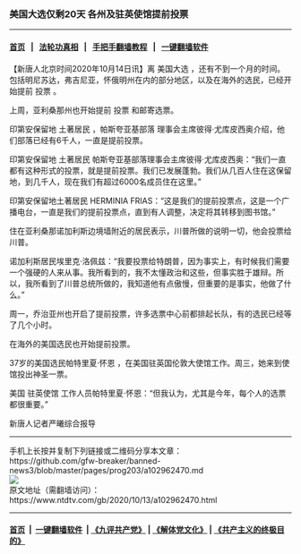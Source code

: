 ### 美国大选仅剩20天 各州及驻英使馆提前投票
------------------------

#### [首页](https://github.com/gfw-breaker/banned-news3/blob/master/README.md) &nbsp;&nbsp;|&nbsp;&nbsp; [法轮功真相](https://github.com/begood0513/basic/blob/master/README.md)  &nbsp;&nbsp;|&nbsp;&nbsp; [手把手翻墙教程](https://github.com/gfw-breaker/guides/wiki)  &nbsp;&nbsp;|&nbsp;&nbsp; [一键翻墙软件](https://github.com/gfw-breaker/nogfw/blob/master/README.md)  



<div><div class="post_content" itemprop="articleBody">
 <p>
  【新唐人北京时间2020年10月14日讯】离
  <ok href="https://www.ntdtv.com/gb/美国大选.htm">
   美国大选
  </ok>
  ，还有不到一个月的时间。包括明尼苏达，弗吉尼亚，怀俄明州在内的部分地区，以及在海外的选民，已经开始提前
  <ok href="https://www.ntdtv.com/gb/投票.htm">
   投票
  </ok>
  。
 </p>
 <p>
  上周，亚利桑那州也开始提前
  <ok href="https://www.ntdtv.com/gb/投票.htm">
   投票
  </ok>
  和邮寄选票。
 </p>
 <p>
  <ok href="https://www.ntdtv.com/gb/印第安保留地.htm">
   印第安保留地
  </ok>
  <ok href="https://www.ntdtv.com/gb/土著居民.htm">
   土著居民
  </ok>
  ，帕斯夸亚基部落 理事会主席彼得·尤库皮西奥介绍，他们部落已经有6千人，一直是提前投票。
 </p>
 <p>
  <ok href="https://www.ntdtv.com/gb/印第安保留地.htm">
   印第安保留地
  </ok>
  <ok href="https://www.ntdtv.com/gb/土著居民.htm">
   土著居民
  </ok>
  帕斯夸亚基部落理事会主席彼得·尤库皮西奥：“我们一直都有这种形式的投票，就是提前投票。我们已发展蓬勃。我们从几百人住在这保留地，到几千人，现在我们有超过6000名成员住在这里。”
 </p>
 <p>
  印第安保留地土著居民 HERMINIA FRIAS：“这是我们的提前投票点，这是一个广播电台，一直是我们的提前投票点，直到有人调整，决定将其转移到图书馆。”
 </p>
 <p>
  住在亚利桑那诺加利斯边境墙附近的居民表示，川普所做的说明一切，他会投票给川普。
 </p>
 <p>
  诺加利斯居民埃里克·洛佩兹：“我要投票给特朗普，因为事实上，有时候我们需要一个强硬的人来从事。我所看到的，我不太懂政治和这些，但事实胜于雄辩。所以，我所看到了川普总统所做的，我知道他有点傲慢，但重要的是事实，他做了什么。”
 </p>
 <p>
  周一，乔治亚州也开启了提前投票，许多选票中心前都排起长队，有的选民已经等了几个小时。
 </p>
 <p>
  在海外的美国选民也开始提前投票。
 </p>
 <p>
  37岁的美国选民帕特里夏·怀恩 ，在美国驻英国伦敦大使馆工作。周三，她来到使馆投出神圣一票。
 </p>
 <p>
  美国
  <ok href="https://www.ntdtv.com/gb/驻英使馆.htm">
   驻英使馆
  </ok>
  工作人员帕特里夏·怀恩：“但我认为，尤其是今年，每个人的选票都很重要。”
 </p>
 <p>
  新唐人记者严曦综合报导
 </p>
 <div class="single_ad">
 </div>
</div>
</div>
<hr/>
手机上长按并复制下列链接或二维码分享本文章：<br/>
https://github.com/gfw-breaker/banned-news3/blob/master/pages/prog203/a102962470.md <br/>
<a href='https://github.com/gfw-breaker/banned-news3/blob/master/pages/prog203/a102962470.md'><img src='https://github.com/gfw-breaker/banned-news3/blob/master/pages/prog203/a102962470.md.png'/></a> <br/>
原文地址（需翻墙访问）：https://www.ntdtv.com/gb/2020/10/13/a102962470.html


------------------------
#### [首页](https://github.com/gfw-breaker/banned-news3/blob/master/README.md) &nbsp;|&nbsp; [一键翻墙软件](https://github.com/gfw-breaker/nogfw/blob/master/README.md) &nbsp;| [《九评共产党》](https://github.com/gfw-breaker/9ping.md/blob/master/README.md#九评之一评共产党是什么) | [《解体党文化》](https://github.com/gfw-breaker/jtdwh.md/blob/master/README.md) | [《共产主义的终极目的》](https://github.com/gfw-breaker/gczydzjmd.md/blob/master/README.md)


<img src='http://gfw-breaker.win/banned-news3/pages/prog203/a102962470.md' width='0px' height='0px'/>